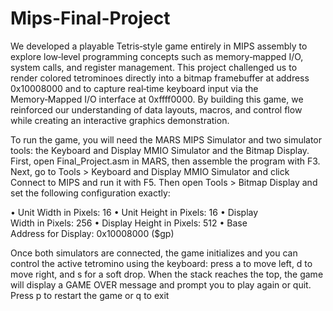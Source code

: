 # Mips-Final-Project
We developed a playable Tetris‑style game entirely in MIPS assembly to explore low‑level programming concepts such as memory‑mapped I/O, system calls, and register management. This project challenged us to render colored tetrominoes directly into a bitmap framebuffer at address 0x10008000 and to capture real‑time keyboard input via the Memory‑Mapped I/O interface at 0xffff0000. By building this game, we reinforced our understanding of data layouts, macros, and control flow while creating an interactive graphics demonstration.

To run the game, you will need the MARS MIPS Simulator and two simulator tools: the Keyboard and Display MMIO Simulator and the Bitmap Display. First, open Final_Project.asm in MARS, then assemble the program with F3. Next, go to Tools > Keyboard and Display MMIO Simulator and click Connect to MIPS and run it with F5. Then open Tools > Bitmap Display and set the following configuration exactly:

• Unit Width in Pixels: 16
• Unit Height in Pixels: 16
• Display Width in Pixels: 256
• Display Height in Pixels: 512
• Base Address for Display: 0x10008000 ($gp)

Once both simulators are connected, the game initializes and you can control the active tetromino using the keyboard: press a to move left, d to move right, and s for a soft drop. When the stack reaches the top, the game will display a GAME OVER message and prompt you to play again or quit. Press p to restart the game or q to exit
